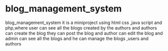 # blog_management_system
blog_management_system it is a miniproject using  html css ,java script and php,where user can see all the blogs created by the authors  and  authors can  create the blog they can post the blog and author can edit the blog and  admin can see all the blogs and he can manage the blogs ,users and authors 
